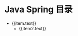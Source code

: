 
# Java Spring 目录

<script setup>
import { useData } from 'vitepress'

const { theme } = useData()
const sidebar = 'sidebar'
const root_path = '/Java/Spring/'
</script>

<ul>
    <li v-for = " (item, index) in theme[sidebar][root_path]">
        <a :href=item.link>{{item.text}}</a>
        <ul>
            <li v-for = " (item2, index) in item.items">
                <a :href=item2.path>{{item2.text}}</a>
            </li>
        </ul>
    </li>
</ul>
